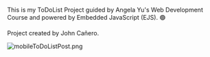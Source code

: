This is my ToDoList Project guided by Angela Yu's Web Development Course and powered by Embedded JavaScript (EJS). 🟢 

Project created by John Cañero.

<img src="mobileToDoListPost.png" alt="mobileToDoListPost.png">